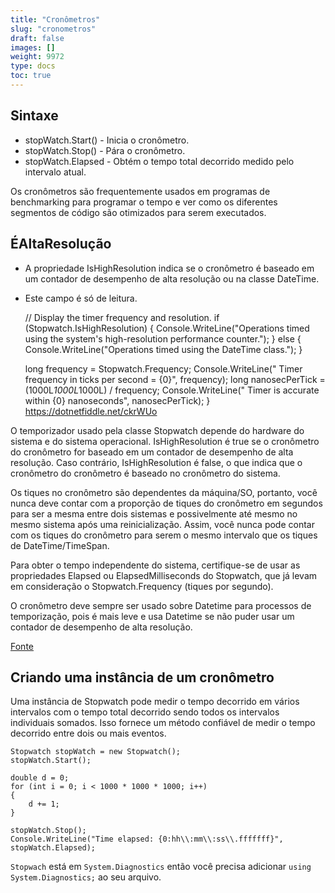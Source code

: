 ```yaml
---
title: "Cronômetros"
slug: "cronometros"
draft: false
images: []
weight: 9972
type: docs
toc: true
---
```


## Sintaxe
- stopWatch.Start() - Inicia o cronômetro.
- stopWatch.Stop() - Pára o cronômetro.
- stopWatch.Elapsed - Obtém o tempo total decorrido medido pelo intervalo atual.

Os cronômetros são frequentemente usados ​​em programas de benchmarking para programar o tempo e ver como os diferentes segmentos de código são otimizados para serem executados.

## ÉAltaResolução
    

- A propriedade IsHighResolution indica se o cronômetro é baseado em um contador de desempenho de alta resolução ou na classe DateTime.
- Este campo é só de leitura.


    // Display the timer frequency and resolution.
    if (Stopwatch.IsHighResolution)
    {
        Console.WriteLine("Operations timed using the system's high-resolution performance counter.");
    }
    else 
    {
        Console.WriteLine("Operations timed using the DateTime class.");
    }

    long frequency = Stopwatch.Frequency;
    Console.WriteLine("  Timer frequency in ticks per second = {0}",
        frequency);
    long nanosecPerTick = (1000L*1000L*1000L) / frequency;
    Console.WriteLine("  Timer is accurate within {0} nanoseconds", 
        nanosecPerTick);
    }
https://dotnetfiddle.net/ckrWUo

O temporizador usado pela classe Stopwatch depende do hardware do sistema e do sistema operacional. IsHighResolution é true se o cronômetro do cronômetro for baseado em um contador de desempenho de alta resolução. Caso contrário, IsHighResolution é false, o que indica que o cronômetro do cronômetro é baseado no cronômetro do sistema.

Os tiques no cronômetro são dependentes da máquina/SO, portanto, você nunca deve contar com a proporção de tiques do cronômetro em segundos para ser a mesma entre dois sistemas e possivelmente até mesmo no mesmo sistema após uma reinicialização. Assim, você nunca pode contar com os tiques do cronômetro para serem o mesmo intervalo que os tiques de DateTime/TimeSpan.

Para obter o tempo independente do sistema, certifique-se de usar as propriedades Elapsed ou ElapsedMilliseconds do Stopwatch, que já levam em consideração o Stopwatch.Frequency (tiques por segundo).

O cronômetro deve sempre ser usado sobre Datetime para processos de temporização, pois é mais leve e usa Datetime se não puder usar um contador de desempenho de alta resolução.

[Fonte](http://geekswithblogs.net/BlackRabbitCoder/archive/2012/01/12/c.net-little-pitfalls-stopwatch-ticks-are-not-timespan-ticks.aspx)

## Criando uma instância de um cronômetro
Uma instância de Stopwatch pode medir o tempo decorrido em vários intervalos com o tempo total decorrido sendo todos os intervalos individuais somados. Isso fornece um método confiável de medir o tempo decorrido entre dois ou mais eventos.


    Stopwatch stopWatch = new Stopwatch();
    stopWatch.Start();

    double d = 0;
    for (int i = 0; i < 1000 * 1000 * 1000; i++)
    {
        d += 1;
    }

    stopWatch.Stop();
    Console.WriteLine("Time elapsed: {0:hh\\:mm\\:ss\\.fffffff}", stopWatch.Elapsed);


`Stopwach` está em `System.Diagnostics` então você precisa adicionar `using System.Diagnostics;` ao seu arquivo.

